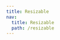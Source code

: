 ```yaml
---
title: Resizable
nav:
  title: Resizable
  path: /resizable
---
```


<code src="../examples/resizable.tsx"></code>
